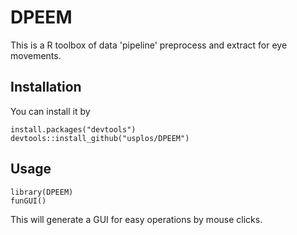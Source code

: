 # DPEEM
This is a R toolbox of data 'pipeline' preprocess and extract for eye movements. 
## Installation
You can install it by 
```
install.packages("devtools")
devtools::install_github("usplos/DPEEM")
```

## Usage
```
library(DPEEM)
funGUI()
```
This will generate a GUI for easy operations by mouse clicks.
